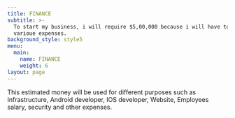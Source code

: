```yaml
---
title: FINANCE
subtitle: >-
  To start my business, i will require $5,00,000 because i will have to manage
  varioue expenses.
background_style: style5
menu:
  main:
    name: FINANCE
    weight: 6
layout: page
---
```

This estimated money will be used for different purposes such as Infrastructure, Android developer, IOS developer, Website, Employees salary, security and other expenses.
